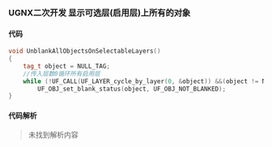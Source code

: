 ### UGNX二次开发 显示可选层(启用层)上所有的对象

#### 代码

```cpp
void UnblankAllObjectsOnSelectableLayers()
{
    tag_t object = NULL_TAG;
    //传入层数0循环所有启用层
    while (!UF_CALL(UF_LAYER_cycle_by_layer(0, &object)) &&(object != NULL_TAG))
        UF_OBJ_set_blank_status(object, UF_OBJ_NOT_BLANKED);
}

```

#### 代码解析
> 未找到解析内容

